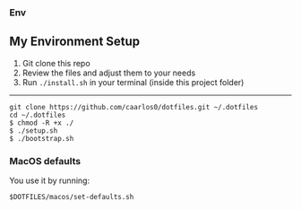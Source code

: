### Env

My Environment Setup
---

1. Git clone this repo
2. Review the files and adjust them to your needs
3. Run `./install.sh` in your terminal (inside this project folder)





---


```
git clone https://github.com/caarlos0/dotfiles.git ~/.dotfiles
cd ~/.dotfiles
$ chmod -R +x ./
$ ./setup.sh
$ ./bootstrap.sh
```

### MacOS defaults

You use it by running:

```
$DOTFILES/macos/set-defaults.sh
```
